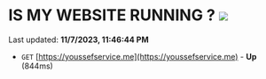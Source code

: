 # IS MY WEBSITE RUNNING ? [![](https://img.shields.io/static/v1?label=Sponsor&message=%E2%9D%A4&logo=GitHub&color=%23fe8e86)](https://github.com/sponsors/<username>)

Last updated: **11/7/2023, 11:46:44 PM**

- `GET` [https://youssefservice.me](https://youssefservice.me) - **Up** (844ms)
